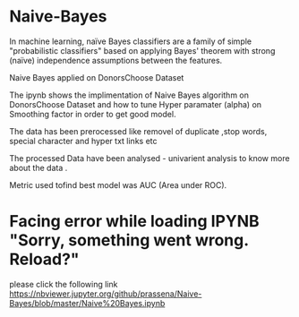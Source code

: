 # Naive-Bayes

In machine learning, naïve Bayes classifiers are a family of simple "probabilistic classifiers" based on applying Bayes' theorem with strong (naïve) independence assumptions between the features.

Naive Bayes applied on DonorsChoose Dataset

The ipynb shows the implimentation of Naive Bayes algorithm on DonorsChoose Dataset and how to tune Hyper paramater (alpha) on Smoothing factor in order to get good model.

The data has been prerocessed like removel of duplicate ,stop words, special character and hyper txt links etc

The processed Data have been analysed - univarient analysis to know more about the data .

Metric used tofind best model was AUC (Area under ROC).

# Facing error while loading IPYNB "Sorry, something went wrong. Reload?"

please click the following link
https://nbviewer.jupyter.org/github/prassena/Naive-Bayes/blob/master/Naive%20Bayes.ipynb

